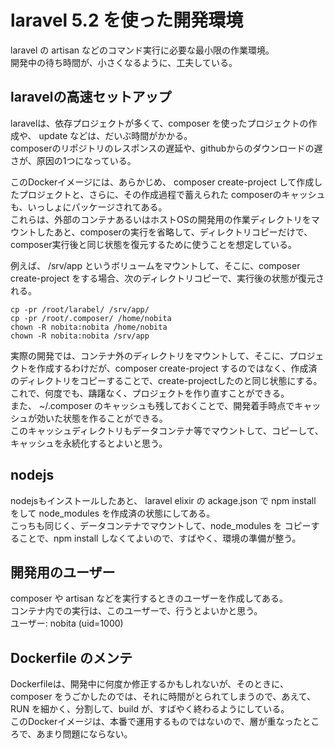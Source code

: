 laravel 5.2 を使った開発環境
===========================

laravel の artisan などのコマンド実行に必要な最小限の作業環境。  
開発中の待ち時間が、小さくなるように、工夫している。

## laravelの高速セットアップ  
laravelは、依存プロジェクトが多くて、composer を使ったプロジェクトの作成や、
update などは、だいぶ時間がかかる。  
composerのリポジトリのレスポンスの遅延や、githubからのダウンロードの遅さが、原因の1つになっている。  

このDockerイメージには、あらかじめ、 composer create-project して作成したプロジェクトと、さらに、その作成過程で蓄えられた composerのキャッシュも、いっしょにパッケージされてある。  
これらは、外部のコンテナあるいはホストOSの開発用の作業ディレクトリをマウントしたあと、composerの実行を省略して、ディレクトリコピーだけで、composer実行後と同じ状態を復元するために使うことを想定している。

例えば、 /srv/app というボリュームをマウントして、そこに、composer create-project をする場合、次のディレクトリコピーで、実行後の状態が復元される。
```
cp -pr /root/larabel/ /srv/app/
cp -pr /root/.composer/ /home/nobita
chown -R nobita:nobita /home/nobita
chown -R nobita:nobita /srv/app
```

実際の開発では、コンテナ外のディレクトリをマウントして、そこに、プロジェクトを作成するわけだが、composer create-project するのではなく、作成済のディレクトリをコピーすることで、create-projectしたのと同じ状態にする。  
これで、何度でも、躊躇なく、プロジェクトを作り直すことができる。  
また、 ~/.composer のキャッシュも残しておくことで、開発着手時点でキャッシュが効いた状態を作ることができる。  
このキャッシュディレクトリもデータコンテナ等でマウントして、コピーして、キャッシュを永続化するとよいと思う。

## nodejs
nodejsもインストールしたあと、 laravel elixir の ackage.json で npm install をして
node_modules を作成済の状態にしてある。  
こっちも同じく、データコンテナでマウントして、node_modules を コピーすることで、npm install しなくてよいので、すばやく、環境の準備が整う。

## 開発用のユーザー
composer や artisan などを実行するときのユーザーを作成してある。  
コンテナ内での実行は、このユーザーで、行うとよいかと思う。  
ユーザー: nobita (uid=1000)

## Dockerfile のメンテ
Dockerfileは、開発中に何度か修正するかもしれないが、そのときに、composer をうごかしたのでは、それに時間がとられてしまうので、あえて、RUN を細かく、分割して、build が、すばやく終わるようにしている。  
このDockerイメージは、本番で運用するものではないので、層が重なったところで、あまり問題にならない。
